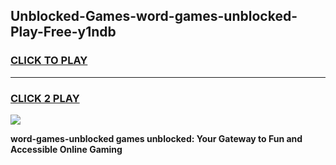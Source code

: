 
## Unblocked-Games-word-games-unblocked-Play-Free-y1ndb
<h3>
<a href="https://premium76.site?title=word-games-unblocked&ref=19M">CLICK TO PLAY</a></h3>
<hr>

<h3>
<a href="https://premium76.site?title=word-games-unblocked&ref=19M">CLICK 2 PLAY</a>
  
</h3>

<a href="https://premium76.site?title=word-games-unblocked&ref=19M"><img src="https://clearcache.store/games.png"></a>


**word-games-unblocked games unblocked: Your Gateway to Fun and Accessible Online Gaming**

